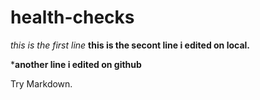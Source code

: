 # health-checks
*this is the first line*
**this is the secont line i edited on local.**

***another line i edited on github**

Try Markdown.
